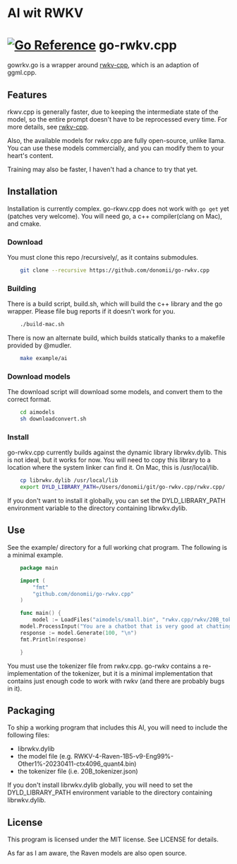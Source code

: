 # AI wit RWKV

# [![Go Reference](https://pkg.go.dev/badge/github.com/donomii/go-rwkv.cpp.svg)](https://pkg.go.dev/github.com/donomii/go-rwkv.cpp) go-rwkv.cpp

gowrkv.go is a wrapper around [rwkv-cpp](https://github.com/saharNooby/rwkv.cpp), which is an adaption of ggml.cpp.

## Features

rkwv.cpp is generally faster, due to keeping the intermediate state of the model, so the entire prompt doesn't have to be reprocessed every time.  For more details, see [rwkv-cpp](https://github.com/saharNooby/rwkv.cpp).

Also, the available models for rwkv.cpp are fully open-source, unlike llama.  You can use these models commercially, and you can modify them to your heart's content.

Training may also be faster, I haven't had a chance to try that yet.

## Installation

Installation is currently complex.  go-rkwv.cpp does not work with ```go get``` yet (patches very welcome).  You will need go, a c++ compiler(clang on Mac), and cmake.

### Download

You must clone this repo /recursively/, as it contains submodules.

```bash
    git clone --recursive https://github.com/donomii/go-rwkv.cpp
```

### Building

There is a build script, build.sh, which will build the c++ library and the go wrapper. Please file bug reports if it doesn't work for you.

```bash
    ./build-mac.sh
```

There is now an alternate build, which builds statically thanks to a makefile provided by @mudler.   

```bash
    make example/ai
```

### Download models

The download script will download some models, and convert them to the correct format.

```bash
    cd aimodels
    sh downloadconvert.sh
```

### Install

go-rwkv.cpp currently builds against the dynamic library librwkv.dylib.  This is not ideal, but it works for now.  You will need to copy this library to a location where the system linker can find it.  On Mac, this is /usr/local/lib.

```bash
    cp librwkv.dylib /usr/local/lib
    export DYLD_LIBRARY_PATH=/Users/donomii/git/go-rwkv.cpp/rwkv.cpp/
```

If you don't want to install it globally, you can set the DYLD_LIBRARY_PATH environment variable to the directory containing librwkv.dylib.

## Use

See the example/ directory for a full working chat program. The following is a minimal example.

```go
    package main

    import (
        "fmt"
        "github.com/donomii/go-rwkv.cpp"
    )

    func main() {
        model := LoadFiles("aimodels/small.bin", "rwkv.cpp/rwkv/20B_tokenizer.json", 8)
    model.ProcessInput("You are a chatbot that is very good at chatting.  blah blah blah")
    response := model.Generate(100, "\n")
    fmt.Println(response)

    }
```

You must use the tokenizer file from rwkv.cpp.  go-rwkv contains a re-implementation of the tokenizer, but it is a minimal implementation that contains just enough code to work with rwkv (and there are probably bugs in it).

## Packaging

To ship a working program that includes this AI, you will need to include the following files:

* librwkv.dylib
* the model file (e.g. RWKV-4-Raven-1B5-v9-Eng99%-Other1%-20230411-ctx4096_quant4.bin)
* the tokenizer file (i.e. 20B_tokenizer.json)

If you don't install librwkv.dylib globally, you will need to set the DYLD_LIBRARY_PATH environment variable to the directory containing librwkv.dylib.

## License

This program is licensed under the MIT license.  See LICENSE for details.

As far as I am aware, the Raven models are also open source.

